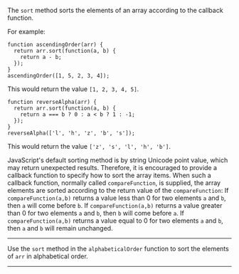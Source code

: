 <div class="challenge-instructions functional-programming"><div><section id="description">
<p>The <code>sort</code> method sorts the elements of an array according to the callback function.</p>
<p>For example:</p>
<pre class="language-js"><code class="language-js"><span class="token keyword">function</span> <span class="token function">ascendingOrder</span><span class="token punctuation">(</span><span class="token parameter">arr</span><span class="token punctuation">)</span> <span class="token punctuation">{</span>
  <span class="token keyword">return</span> arr<span class="token punctuation">.</span><span class="token function">sort</span><span class="token punctuation">(</span><span class="token keyword">function</span><span class="token punctuation">(</span><span class="token parameter">a<span class="token punctuation">,</span> b</span><span class="token punctuation">)</span> <span class="token punctuation">{</span>
    <span class="token keyword">return</span> a <span class="token operator">-</span> b<span class="token punctuation">;</span>
  <span class="token punctuation">}</span><span class="token punctuation">)</span><span class="token punctuation">;</span>
<span class="token punctuation">}</span>
<span class="token function">ascendingOrder</span><span class="token punctuation">(</span><span class="token punctuation">[</span><span class="token number">1</span><span class="token punctuation">,</span> <span class="token number">5</span><span class="token punctuation">,</span> <span class="token number">2</span><span class="token punctuation">,</span> <span class="token number">3</span><span class="token punctuation">,</span> <span class="token number">4</span><span class="token punctuation">]</span><span class="token punctuation">)</span><span class="token punctuation">;</span>
</code></pre>
<p>This would return the value <code>[1, 2, 3, 4, 5]</code>.</p>
<pre class="language-js"><code class="language-js"><span class="token keyword">function</span> <span class="token function">reverseAlpha</span><span class="token punctuation">(</span><span class="token parameter">arr</span><span class="token punctuation">)</span> <span class="token punctuation">{</span>
  <span class="token keyword">return</span> arr<span class="token punctuation">.</span><span class="token function">sort</span><span class="token punctuation">(</span><span class="token keyword">function</span><span class="token punctuation">(</span><span class="token parameter">a<span class="token punctuation">,</span> b</span><span class="token punctuation">)</span> <span class="token punctuation">{</span>
    <span class="token keyword">return</span> a <span class="token operator">===</span> b <span class="token operator">?</span> <span class="token number">0</span> <span class="token operator">:</span> a <span class="token operator">&lt;</span> b <span class="token operator">?</span> <span class="token number">1</span> <span class="token operator">:</span> <span class="token operator">-</span><span class="token number">1</span><span class="token punctuation">;</span>
  <span class="token punctuation">}</span><span class="token punctuation">)</span><span class="token punctuation">;</span>
<span class="token punctuation">}</span>
<span class="token function">reverseAlpha</span><span class="token punctuation">(</span><span class="token punctuation">[</span><span class="token string">'l'</span><span class="token punctuation">,</span> <span class="token string">'h'</span><span class="token punctuation">,</span> <span class="token string">'z'</span><span class="token punctuation">,</span> <span class="token string">'b'</span><span class="token punctuation">,</span> <span class="token string">'s'</span><span class="token punctuation">]</span><span class="token punctuation">)</span><span class="token punctuation">;</span>
</code></pre>
<p>This would return the value <code>['z', 's', 'l', 'h', 'b']</code>.</p>
<p>JavaScript's default sorting method is by string Unicode point value, which may return unexpected results. Therefore, it is encouraged to provide a callback function to specify how to sort the array items. When such a callback function, normally called <code>compareFunction</code>, is supplied, the array elements are sorted according to the return value of the <code>compareFunction</code>: If <code>compareFunction(a,b)</code> returns a value less than 0 for two elements <code>a</code> and <code>b</code>, then <code>a</code> will come before <code>b</code>. If <code>compareFunction(a,b)</code> returns a value greater than 0 for two elements <code>a</code> and <code>b</code>, then <code>b</code> will come before <code>a</code>. If <code>compareFunction(a,b)</code> returns a value equal to 0 for two elements <code>a</code> and <code>b</code>, then <code>a</code> and <code>b</code> will remain unchanged.</p>
</section></div><hr/><div><section id="instructions">
<p>Use the <code>sort</code> method in the <code>alphabeticalOrder</code> function to sort the elements of <code>arr</code> in alphabetical order.</p>
</section></div><hr/></div>